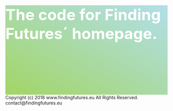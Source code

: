 <div class="top" style="height: 20em; width: 100%; clip-path: polygon(0 0, 100% 0, 100% 75vh, 0 100%); -webkit-clip-path: polygon(0 0, 100% 0, 100% 75vh, 0 100%); z-index: 2;background: linear-gradient(to bottom left, #B2DFEA, #A2D565);; background-size: cover;position: relative;">
<h1 style="font-size:3rem; color:white; text-shadow: 0 0 50 #FFF">The code for Finding Futures´ homepage.</h1>
</div>
Copyright (c) 2018 www.findingfutures.eu All Rights Reserved.
contact@findingfutures.eu
